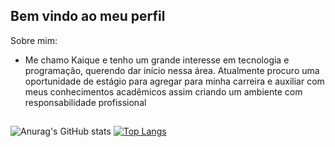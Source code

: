 ## Bem vindo ao meu perfil  

Sobre mim: 
- Me chamo Kaique e tenho um grande interesse em tecnologia e programação, querendo dar início nessa área.
Atualmente procuro uma oportunidade de estágio para agregar para minha carreira e auxiliar com meus
conhecimentos acadêmicos assim criando um ambiente com responsabilidade profissional

##

![Anurag's GitHub stats](https://github-readme-stats.vercel.app/api?username=kaiqueqpa&show_icons=true&theme=aura) [![Top Langs](https://github-readme-stats.vercel.app/api/top-langs/?username=kaiqueqpa&show_icons=true&theme=aura)](https://github.com/anuraghazra/github-readme-stats)
